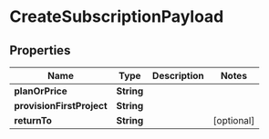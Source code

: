 

# CreateSubscriptionPayload


## Properties

| Name | Type | Description | Notes |
|------------ | ------------- | ------------- | -------------|
|**planOrPrice** | **String** |  |  |
|**provisionFirstProject** | **String** |  |  |
|**returnTo** | **String** |  |  [optional] |




